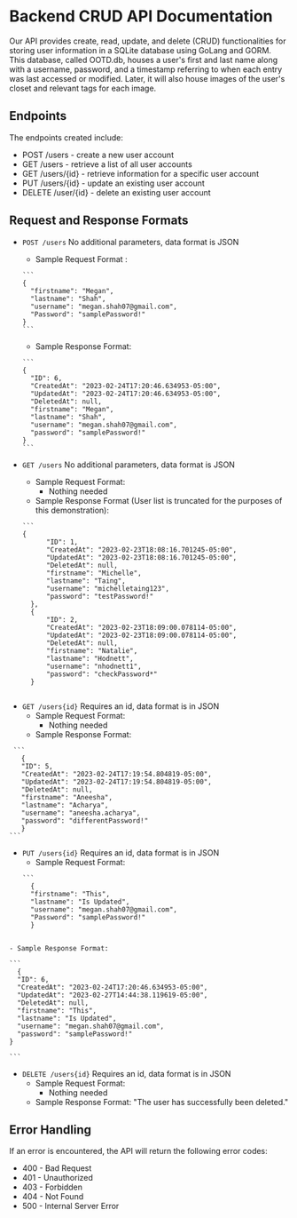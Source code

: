 # Backend CRUD API Documentation

Our API provides create, read, update, and delete (CRUD) functionalities for storing user information in a SQLite database using GoLang and GORM. This database, called OOTD.db, houses a user's first and last name along with a username, password, and a timestamp referring to when each entry was last accessed or modified. Later, it will also house images of the user's closet and relevant tags for each image.

## Endpoints

The endpoints created include:
- POST /users - create a new user account
- GET /users - retrieve a list of all user accounts
- GET /users/{id} - retrieve information for a specific user account
- PUT /users/{id} - update an existing user account
- DELETE /user/{id} - delete an existing user account

## Request and Response Formats 
- `POST /users` 
No additional parameters, data format is JSON
  - Sample Request Format :
  ````
  ```
  {
    "firstname": "Megan",
    "lastname": "Shah",
    "username": "megan.shah07@gmail.com",
    "Password": "samplePassword!"
  }
  ```
  ````
  
  - Sample Response Format:
  ````
  ```
  {
    "ID": 6,
    "CreatedAt": "2023-02-24T17:20:46.634953-05:00",
    "UpdatedAt": "2023-02-24T17:20:46.634953-05:00",
    "DeletedAt": null,
    "firstname": "Megan",
    "lastname": "Shah",
    "username": "megan.shah07@gmail.com",
    "password": "samplePassword!"
  }
  ```
  ````
  
- `GET /users`
No additional parameters, data format is JSON
  - Sample Request Format:
    - Nothing needed
  - Sample Response Format (User list is truncated for the purposes of this demonstration):
  ````
  ```
  {
        "ID": 1,
        "CreatedAt": "2023-02-23T18:08:16.701245-05:00",
        "UpdatedAt": "2023-02-23T18:08:16.701245-05:00",
        "DeletedAt": null,
        "firstname": "Michelle",
        "lastname": "Taing",
        "username": "michelletaing123",
        "password": "testPassword!"
    },
    {
        "ID": 2,
        "CreatedAt": "2023-02-23T18:09:00.078114-05:00",
        "UpdatedAt": "2023-02-23T18:09:00.078114-05:00",
        "DeletedAt": null,
        "firstname": "Natalie",
        "lastname": "Hodnett",
        "username": "nhodnett1",
        "password": "checkPassword*"
    }
```
````
    
- `GET /users{id}`
  Requires an id, data format is in JSON
    - Sample Request Format:
      - Nothing needed
    - Sample Response Format:
 ````
  ```
    {
    "ID": 5,
    "CreatedAt": "2023-02-24T17:19:54.804819-05:00",
    "UpdatedAt": "2023-02-24T17:19:54.804819-05:00",
    "DeletedAt": null,
    "firstname": "Aneesha",
    "lastname": "Acharya",
    "username": "aneesha.acharya",
    "password": "differentPassword!"
    }
```
````
- `PUT /users{id}`
  Requires an id, data format is in JSON
    - Sample Request Format:
  ````
  ```
    {
    "firstname": "This",
    "lastname": "Is Updated",
    "username": "megan.shah07@gmail.com",
    "Password": "samplePassword!"
    }
```
````
    - Sample Response Format:
  ````
  ```
    {
    "ID": 6,
    "CreatedAt": "2023-02-24T17:20:46.634953-05:00",
    "UpdatedAt": "2023-02-27T14:44:38.119619-05:00",
    "DeletedAt": null,
    "firstname": "This",
    "lastname": "Is Updated",
    "username": "megan.shah07@gmail.com",
    "password": "samplePassword!"
  }
  
```
````
- `DELETE /users{id}`
  Requires an id, data format is in JSON
    - Sample Request Format:
      - Nothing needed
    - Sample Response Format:
    "The user has successfully been deleted."
    
## Error Handling

If an error is encountered, the API will return the following error codes:
- 400 - Bad Request
- 401 - Unauthorized
- 403 - Forbidden
- 404 - Not Found
- 500 - Internal Server Error
